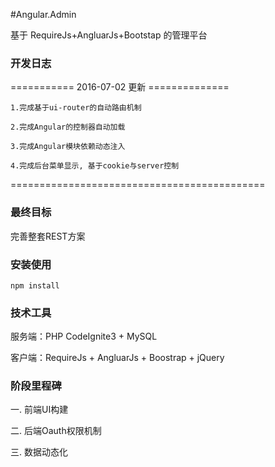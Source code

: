 #Angular.Admin

基于 RequireJs+AngluarJs+Bootstap 的管理平台

### 开发日志

=========== 2016-07-02 更新 ==============
    
    1.完成基于ui-router的自动路由机制

    2.完成Angular的控制器自动加载

    3.完成Angular模块依赖动态注入
    
    4.完成后台菜单显示, 基于cookie与server控制

============================================

### 最终目标
完善整套REST方案

### 安装使用
```shell
npm install
```

### 技术工具

服务端：PHP CodeIgnite3 + MySQL

客户端：RequireJs + AngluarJs + Boostrap + jQuery

### 阶段里程碑

一. 前端UI构建

二. 后端Oauth权限机制

三. 数据动态化 